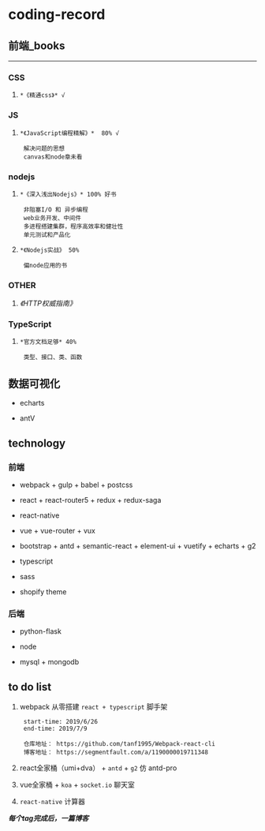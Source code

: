 # coding-record

## 前端_books
***
### CSS

1. `*《精通css》* √ `

### JS

1. `*《JavaScript编程精解》*  80% √`

        解决问题的思想
        canvas和node章未看

### nodejs

1. `*《深入浅出Nodejs》* 100% 好书` 

        非阻塞I/O 和 异步编程
        web业务开发、中间件
        多进程搭建集群，程序高效率和健壮性
        单元测试和产品化

2. `*《Nodejs实战》 50%`

        偏node应用的书

### OTHER

1. *《HTTP权威指南》*


### TypeScript

1. `*官方文档足够* 40%`

        类型、接口、类、函数


## 数据可视化

* echarts

* antV


## technology

### 前端

* webpack + gulp + babel + postcss

* react + react-router5 + redux + redux-saga

* react-native

* vue + vue-router + vux

* bootstrap + antd + semantic-react + element-ui + vuetify + echarts + g2

* typescript

* sass

* shopify theme

### 后端

* python-flask

* node

* mysql + mongodb


## to do list

1. webpack 从零搭建 `react + typescript` 脚手架

        start-time: 2019/6/26
        end-time: 2019/7/9

        仓库地址： https://github.com/tanf1995/Webpack-react-cli
        博客地址： https://segmentfault.com/a/1190000019711348

2. react全家桶（umi+dva） + `antd` + `g2` 仿 antd-pro

3. vue全家桶 + `koa` + `socket.io` 聊天室

4. `react-native` 计算器

***每个tag完成后，一篇博客***
